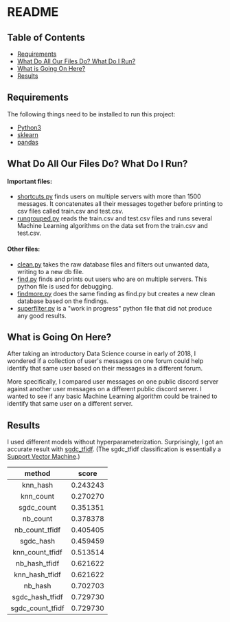 # README

## Table of Contents  
+ [Requirements](#Requirements)
+ [What Do All Our Files Do? What Do I Run?](#What_Do_All_Our_Files_Do?_What_Do_I_Run?)
+ [What is Going On Here?](#What_is_Going_On_Here?)
+ [Results](#Results)

<a name="Requirements"/>

## Requirements

The following things need to be installed to run this project: 
- [Python3](https://www.python.org/downloads/)
- [sklearn](https://scikit-learn.org/stable/install.html)
- [pandas](https://pandas.pydata.org/pandas-docs/stable/install.html)

<a name="What_Do_All_Our_Files_Do?_What_Do_I_Run?"/>

## What Do All Our Files Do? What Do I Run?

#### Important files: ####
- [shortcuts.py](shortcuts.py) finds users on multiple servers with more than 1500 messages. It concatenates all their messages together before printing to csv files called train.csv and test.csv.
- [rungrouped.py](rungrouped.py) reads the train.csv and test.csv files and runs several Machine Learning algorithms on the data set from the train.csv and test.csv.

#### Other files: ####
- [clean.py](clean.py) takes the raw database files and filters out unwanted data, writing to a new db file.
- [find.py](find.py) finds and prints out users who are on multiple servers. This python file is used for debugging.
- [findmore.py](findmore.py) does the same finding as find.py but creates a new clean database based on the findings.
- [superfilter.py](superfilter.py) is a "work in progress" python file that did not produce any good results.

<a name="What_is_Going_On_Here?"/>

## What is Going On Here?

After taking an introductory Data Science course in early of 2018, I wondered if a collection of user's messages on one forum could help identify that same user based on their messages in a different forum. 

More specifically, I compared user messages on one public discord server against another user messages on a different public discord server. I wanted to see if any basic Machine Learning algorithm could be trained to identify that same user on a different server.

<a name="Results"/>

## Results

I used different models without hyperparameterization. Surprisingly, I got an accurate result with [sgdc_tfidf](https://scikit-learn.org/stable/modules/generated/sklearn.feature_extraction.text.TfidfVectorizer.html). (The sgdc_tfidf classification is essentially a [Support Vector Machine](https://scikit-learn.org/stable/modules/svm.html).)

**method**|**score**
:-----:|:-----:
knn\_hash|0.243243
knn\_count|0.270270
sgdc\_count|0.351351
nb\_count|0.378378
nb\_count\_tfidf|0.405405
sgdc\_hash|0.459459
knn\_count\_tfidf|0.513514
nb\_hash\_tfidf|0.621622
knn\_hash\_tfidf|0.621622
nb\_hash|0.702703
sgdc\_hash\_tfidf|0.729730
sgdc\_count\_tfidf|0.729730